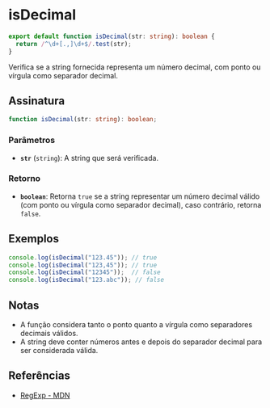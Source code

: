 # isDecimal

```typescript
export default function isDecimal(str: string): boolean {
  return /^\d+[.,]\d+$/.test(str);
}
```

Verifica se a string fornecida representa um número decimal, com ponto ou vírgula como separador decimal.

## Assinatura

```typescript
function isDecimal(str: string): boolean;
```

### Parâmetros

- **`str`** (`string`): A string que será verificada.

### Retorno

- **`boolean`**: Retorna `true` se a string representar um número decimal válido (com ponto ou vírgula como separador decimal), caso contrário, retorna `false`.

## Exemplos

```typescript
console.log(isDecimal("123.45")); // true
console.log(isDecimal("123,45")); // true
console.log(isDecimal("12345"));  // false
console.log(isDecimal("123.abc")); // false
```

## Notas

- A função considera tanto o ponto quanto a vírgula como separadores decimais válidos.
- A string deve conter números antes e depois do separador decimal para ser considerada válida.

## Referências

- [RegExp - MDN](https://developer.mozilla.org/en-US/docs/Web/JavaScript/Reference/Global_Objects/RegExp)